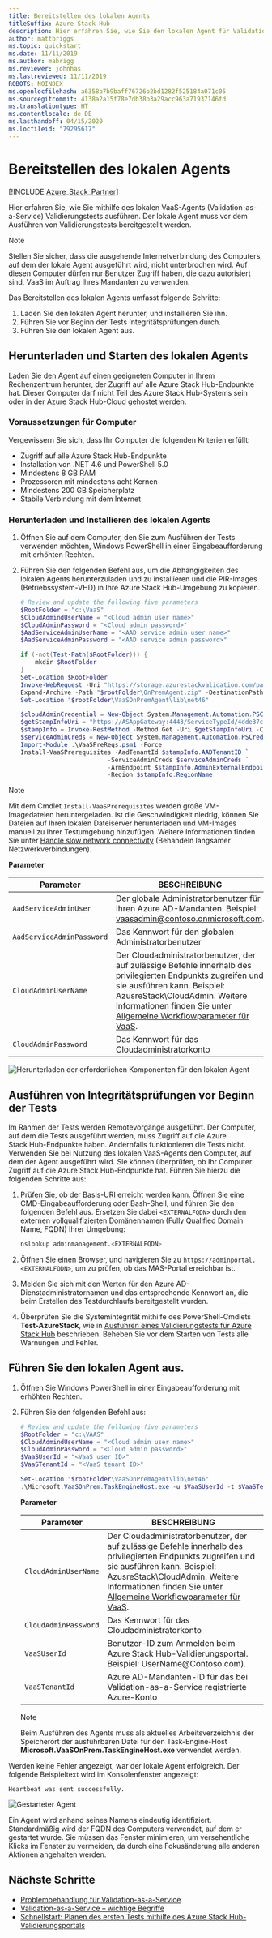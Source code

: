 ```yaml
---
title: Bereitstellen des lokalen Agents
titleSuffix: Azure Stack Hub
description: Hier erfahren Sie, wie Sie den lokalen Agent für Validation-as-a-Service in Azure Stack Hub bereitstellen.
author: mattbriggs
ms.topic: quickstart
ms.date: 11/11/2019
ms.author: mabrigg
ms.reviewer: johnhas
ms.lastreviewed: 11/11/2019
ROBOTS: NOINDEX
ms.openlocfilehash: a6358b7b9baff76726b2bd1282f525184a071c05
ms.sourcegitcommit: 4138a2a15f78e7db38b3a29acc963a71937146fd
ms.translationtype: HT
ms.contentlocale: de-DE
ms.lasthandoff: 04/15/2020
ms.locfileid: "79295617"
---
```

# <a name="deploy-the-local-agent"></a>Bereitstellen des lokalen Agents

[!INCLUDE [Azure_Stack_Partner](./includes/azure-stack-partner-appliesto.md)]

Hier erfahren Sie, wie Sie mithilfe des lokalen VaaS-Agents (Validation-as-a-Service) Validierungstests ausführen. Der lokale Agent muss vor dem Ausführen von Validierungstests bereitgestellt werden.

> [!Note]  
> Stellen Sie sicher, dass die ausgehende Internetverbindung des Computers, auf dem der lokale Agent ausgeführt wird, nicht unterbrochen wird. Auf diesen Computer dürfen nur Benutzer Zugriff haben, die dazu autorisiert sind, VaaS im Auftrag Ihres Mandanten zu verwenden.

Das Bereitstellen des lokalen Agents umfasst folgende Schritte:

1. Laden Sie den lokalen Agent herunter, und installieren Sie ihn.
2. Führen Sie vor Beginn der Tests Integritätsprüfungen durch.
3. Führen Sie den lokalen Agent aus.

## <a name="download-and-start-the-local-agent"></a>Herunterladen und Starten des lokalen Agents

Laden Sie den Agent auf einen geeigneten Computer in Ihrem Rechenzentrum herunter, der Zugriff auf alle Azure Stack Hub-Endpunkte hat. Dieser Computer darf nicht Teil des Azure Stack Hub-Systems sein oder in der Azure Stack Hub-Cloud gehostet werden.

### <a name="machine-prerequisites"></a>Voraussetzungen für Computer

Vergewissern Sie sich, dass Ihr Computer die folgenden Kriterien erfüllt:

- Zugriff auf alle Azure Stack Hub-Endpunkte
- Installation von .NET 4.6 und PowerShell 5.0
- Mindestens 8 GB RAM
- Prozessoren mit mindestens acht Kernen
- Mindestens 200 GB Speicherplatz
- Stabile Verbindung mit dem Internet

### <a name="download-and-install-the-local-agent"></a>Herunterladen und Installieren des lokalen Agents

1. Öffnen Sie auf dem Computer, den Sie zum Ausführen der Tests verwenden möchten, Windows PowerShell in einer Eingabeaufforderung mit erhöhten Rechten.
2. Führen Sie den folgenden Befehl aus, um die Abhängigkeiten des lokalen Agents herunterzuladen und zu installieren und die PIR-Images (Betriebssystem-VHD) in Ihre Azure Stack Hub-Umgebung zu kopieren.

    ```powershell
    # Review and update the following five parameters
    $RootFolder = "c:\VaaS"
    $CloudAdmindUserName = "<Cloud admin user name>"
    $CloudAdminPassword = "<Cloud admin password>"
    $AadServiceAdminUserName = "<AAD service admin user name>"
    $AadServiceAdminPassword = "<AAD service admin password>"

    if (-not(Test-Path($RootFolder))) {
        mkdir $RootFolder
    }
    Set-Location $RootFolder
    Invoke-WebRequest -Uri "https://storage.azurestackvalidation.com/packages/Microsoft.VaaSOnPrem.TaskEngineHost.latest.nupkg" -outfile "$rootFolder\OnPremAgent.zip"
    Expand-Archive -Path "$rootFolder\OnPremAgent.zip" -DestinationPath "$rootFolder\VaaSOnPremAgent" -Force
    Set-Location "$rootFolder\VaaSOnPremAgent\lib\net46"

    $cloudAdminCredential = New-Object System.Management.Automation.PSCredential($cloudAdmindUserName, (ConvertTo-SecureString $cloudAdminPassword -AsPlainText -Force))
    $getStampInfoUri = "https://ASAppGateway:4443/ServiceTypeId/4dde37cc-6ee0-4d75-9444-7061e156507f/CloudDefinition/GetStampInformation" 
    $stampInfo = Invoke-RestMethod -Method Get -Uri $getStampInfoUri -Credential $cloudAdminCredential -ErrorAction Stop
    $serviceAdminCreds = New-Object System.Management.Automation.PSCredential $aadServiceAdminUserName, (ConvertTo-SecureString $aadServiceAdminPassword -AsPlainText -Force)
    Import-Module .\VaaSPreReqs.psm1 -Force
    Install-VaaSPrerequisites -AadTenantId $stampInfo.AADTenantID `
                            -ServiceAdminCreds $serviceAdminCreds `
                            -ArmEndpoint $stampInfo.AdminExternalEndpoints.AdminResourceManager `
                            -Region $stampInfo.RegionName
    ```

> [!Note]  
> Mit dem Cmdlet `Install-VaaSPrerequisites` werden große VM-Imagedateien heruntergeladen. Ist die Geschwindigkeit niedrig, können Sie Dateien auf Ihren lokalen Dateiserver herunterladen und VM-Images manuell zu Ihrer Testumgebung hinzufügen. Weitere Informationen finden Sie unter [Handle slow network connectivity](azure-stack-vaas-troubleshoot.md#handle-slow-network-connectivity) (Behandeln langsamer Netzwerkverbindungen).

**Parameter**

| Parameter | BESCHREIBUNG |
| --- | --- |
| `AadServiceAdminUser` | Der globale Administratorbenutzer für Ihren Azure AD-Mandanten. Beispiel: vaasadmin@contoso.onmicrosoft.com. |
| `AadServiceAdminPassword` | Das Kennwort für den globalen Administratorbenutzer |
| `CloudAdminUserName` | Der Cloudadministratorbenutzer, der auf zulässige Befehle innerhalb des privilegierten Endpunkts zugreifen und sie ausführen kann. Beispiel: AzusreStack\CloudAdmin. Weitere Informationen finden Sie unter [Allgemeine Workflowparameter für VaaS](azure-stack-vaas-parameters.md). |
| `CloudAdminPassword` | Das Kennwort für das Cloudadministratorkonto|

![Herunterladen der erforderlichen Komponenten für den lokalen Agent](media/installing-prereqs.png)

## <a name="perform-sanity-checks-before-starting-the-tests"></a>Ausführen von Integritätsprüfungen vor Beginn der Tests

Im Rahmen der Tests werden Remotevorgänge ausgeführt. Der Computer, auf dem die Tests ausgeführt werden, muss Zugriff auf die Azure Stack Hub-Endpunkte haben. Andernfalls funktionieren die Tests nicht. Verwenden Sie bei Nutzung des lokalen VaaS-Agents den Computer, auf dem der Agent ausgeführt wird. Sie können überprüfen, ob Ihr Computer Zugriff auf die Azure Stack Hub-Endpunkte hat. Führen Sie hierzu die folgenden Schritte aus:

1. Prüfen Sie, ob der Basis-URI erreicht werden kann. Öffnen Sie eine CMD-Eingabeaufforderung oder Bash-Shell, und führen Sie den folgenden Befehl aus. Ersetzen Sie dabei `<EXTERNALFQDN>` durch den externen vollqualifizierten Domänennamen (Fully Qualified Domain Name, FQDN) Ihrer Umgebung:

    ```bash
    nslookup adminmanagement.<EXTERNALFQDN>
    ```

2. Öffnen Sie einen Browser, und navigieren Sie zu `https://adminportal.<EXTERNALFQDN>`, um zu prüfen, ob das MAS-Portal erreichbar ist.

3. Melden Sie sich mit den Werten für den Azure AD-Dienstadministratornamen und das entsprechende Kennwort an, die beim Erstellen des Testdurchlaufs bereitgestellt wurden.

4. Überprüfen Sie die Systemintegrität mithilfe des PowerShell-Cmdlets **Test-AzureStack**, wie in [Ausführen eines Validierungstests für Azure Stack Hub](../operator/azure-stack-diagnostic-test.md) beschrieben. Beheben Sie vor dem Starten von Tests alle Warnungen und Fehler.

## <a name="run-the-local-agent"></a>Führen Sie den lokalen Agent aus.

1. Öffnen Sie Windows PowerShell in einer Eingabeaufforderung mit erhöhten Rechten.

2. Führen Sie den folgenden Befehl aus:

    ```powershell
   # Review and update the following five parameters
    $RootFolder = "c:\VAAS"
    $CloudAdmindUserName = "<Cloud admin user name>"
    $CloudAdminPassword = "<Cloud admin password>"
    $VaaSUserId = "<VaaS user ID>"
    $VaaSTenantId = "<VaaS tenant ID>"

    Set-Location "$rootFolder\VaaSOnPremAgent\lib\net46"
    .\Microsoft.VaaSOnPrem.TaskEngineHost.exe -u $VaaSUserId -t $VaaSTenantId -x $CloudAdmindUserName -y $CloudAdminPassword
    ```

      **Parameter**  

    | Parameter | BESCHREIBUNG |
    | --- | --- |
    | `CloudAdminUserName` | Der Cloudadministratorbenutzer, der auf zulässige Befehle innerhalb des privilegierten Endpunkts zugreifen und sie ausführen kann. Beispiel: AzusreStack\CloudAdmin. Weitere Informationen finden Sie unter [Allgemeine Workflowparameter für VaaS](azure-stack-vaas-parameters.md). |
    | `CloudAdminPassword` | Das Kennwort für das Cloudadministratorkonto|
    | `VaaSUserId` | Benutzer-ID zum Anmelden beim Azure Stack Hub-Validierungsportal. Beispiel: UserName\@Contoso.com). |
    | `VaaSTenantId` | Azure AD-Mandanten-ID für das bei Validation-as-a-Service registrierte Azure-Konto |

    > [!Note]  
    > Beim Ausführen des Agents muss als aktuelles Arbeitsverzeichnis der Speicherort der ausführbaren Datei für den Task-Engine-Host **Microsoft.VaaSOnPrem.TaskEngineHost.exe** verwendet werden.

Werden keine Fehler angezeigt, war der lokale Agent erfolgreich. Der folgende Beispieltext wird im Konsolenfenster angezeigt:

`Heartbeat was sent successfully.`

![Gestarteter Agent](media/started-agent.png)

Ein Agent wird anhand seines Namens eindeutig identifiziert. Standardmäßig wird der FQDN des Computers verwendet, auf dem er gestartet wurde. Sie müssen das Fenster minimieren, um versehentliche Klicks im Fenster zu vermeiden, da durch eine Fokusänderung alle anderen Aktionen angehalten werden.

## <a name="next-steps"></a>Nächste Schritte

- [Problembehandlung für Validation-as-a-Service](azure-stack-vaas-troubleshoot.md)
- [Validation-as-a-Service – wichtige Begriffe](azure-stack-vaas-key-concepts.md)
- [Schnellstart: Planen des ersten Tests mithilfe des Azure Stack Hub-Validierungsportals](azure-stack-vaas-schedule-test-pass.md)